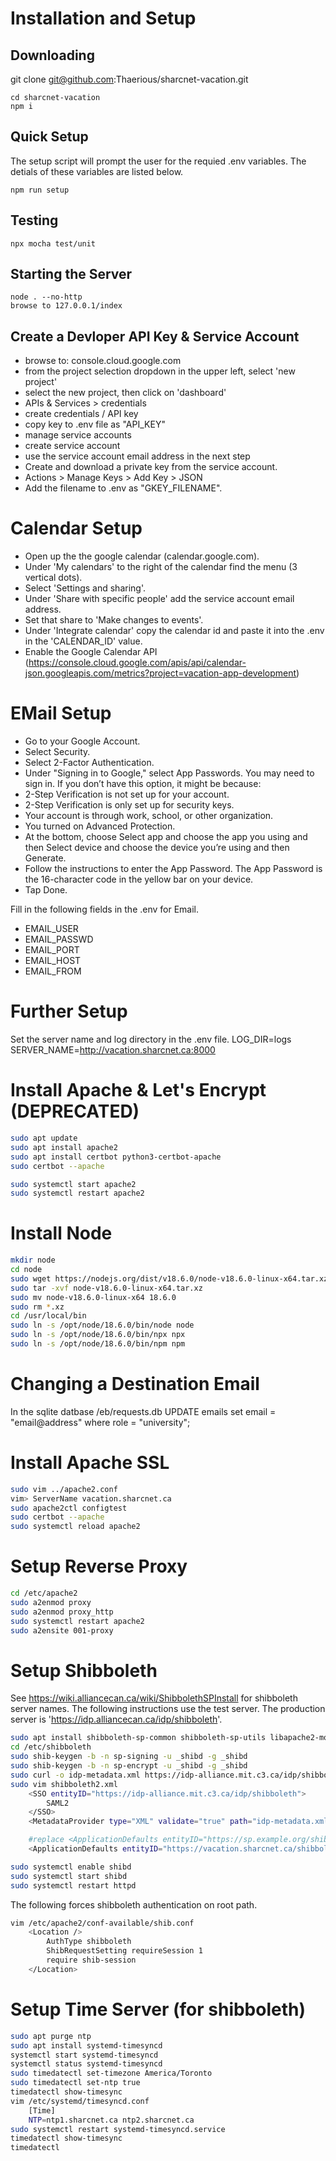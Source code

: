 # Installation and Setup

## Downloading

git clone git@github.com:Thaerious/sharcnet-vacation.git

    cd sharcnet-vacation    
    npm i

## Quick Setup
The setup script will prompt the user for the requied .env variables.
The detials of these variables are listed below.

    npm run setup

## Testing
    npx mocha test/unit

## Starting the Server
    node . --no-http
    browse to 127.0.0.1/index

## Create a Devloper API Key & Service Account

* browse to: console.cloud.google.com
* from the project selection dropdown in the upper left, select 'new project'
* select the new project, then click on 'dashboard'
* APIs & Services > credentials
* create credentials / API key
* copy key to .env file as "API_KEY"
* manage service accounts
* create service account
* use the service account email address in the next step
* Create and download a private key from the service account.
* Actions > Manage Keys > Add Key > JSON
* Add the filename to .env as "GKEY_FILENAME".

Calendar Setup
==============

* Open up the the google calendar (calendar.google.com).
* Under 'My calendars' to the right of the calendar find the menu (3 vertical dots).
* Select 'Settings and sharing'.
* Under 'Share with specific people' add the service account email address.
* Set that share to 'Make changes to events'.
* Under 'Integrate calendar' copy the calendar id and paste it into the .env in the 'CALENDAR_ID' value.
* Enable the Google Calendar API (https://console.cloud.google.com/apis/api/calendar-json.googleapis.com/metrics?project=vacation-app-development)

EMail Setup
===========

* Go to your Google Account.
* Select Security.
* Select 2-Factor Authentication.
* Under "Signing in to Google," select App Passwords. You may need to sign in. If you don’t have this option, it might be because:
* 2-Step Verification is not set up for your account.
* 2-Step Verification is only set up for security keys.
* Your account is through work, school, or other organization.
* You turned on Advanced Protection.
* At the bottom, choose Select app and choose the app you using and then Select device and choose the device you’re using and then Generate.
* Follow the instructions to enter the App Password. The App Password is the 16-character code in the yellow bar on your device.
* Tap Done.

Fill in the following fields in the .env for Email.
- EMAIL_USER
- EMAIL_PASSWD
- EMAIL_PORT
- EMAIL_HOST
- EMAIL_FROM

Further Setup
=============
Set the server name and log directory in the .env file.
LOG_DIR=logs
SERVER_NAME=http://vacation.sharcnet.ca:8000

Install Apache & Let's Encrypt (DEPRECATED)
===========================================

```bash
sudo apt update
sudo apt install apache2
sudo apt install certbot python3-certbot-apache
sudo certbot --apache

sudo systemctl start apache2
sudo systemctl restart apache2 
```

Install Node
============

```bash
mkdir node
cd node
sudo wget https://nodejs.org/dist/v18.6.0/node-v18.6.0-linux-x64.tar.xz
sudo tar -xvf node-v18.6.0-linux-x64.tar.xz
sudo mv node-v18.6.0-linux-x64 18.6.0
sudo rm *.xz
cd /usr/local/bin
sudo ln -s /opt/node/18.6.0/bin/node node
sudo ln -s /opt/node/18.6.0/bin/npx npx
sudo ln -s /opt/node/18.6.0/bin/npm npm
```

Changing a Destination Email
============================
In the sqlite datbase /eb/requests.db
UPDATE emails set email = "email@address" where role = "university";

Install Apache SSL
==================
```bash
sudo vim ../apache2.conf
vim> ServerName vacation.sharcnet.ca
sudo apache2ctl configtest
sudo certbot --apache
sudo systemctl reload apache2
```

Setup Reverse Proxy
===================
```bash
cd /etc/apache2
sudo a2enmod proxy
sudo a2enmod proxy_http
sudo systemctl restart apache2
sudo a2ensite 001-proxy
```

Setup Shibboleth
================
See https://wiki.alliancecan.ca/wiki/ShibbolethSPInstall for shibboleth server names.  The following instructions use the test server.  The production server is 'https://idp.alliancecan.ca/idp/shibboleth'.

```bash
sudo apt install shibboleth-sp-common shibboleth-sp-utils libapache2-mod-shib
cd /etc/shibboleth
sudo shib-keygen -b -n sp-signing -u _shibd -g _shibd
sudo shib-keygen -b -n sp-encrypt -u _shibd -g _shibd
sudo curl -o idp-metadata.xml https://idp-alliance.mit.c3.ca/idp/shibboleth
sudo vim shibboleth2.xml
    <SSO entityID="https://idp-alliance.mit.c3.ca/idp/shibboleth">
        SAML2
    </SSO>
    <MetadataProvider type="XML" validate="true" path="idp-metadata.xml"/>

    #replace <ApplicationDefaults entityID="https://sp.example.org/shibboleth" ...
    <ApplicationDefaults entityID="https://vacation.sharcnet.ca/shibboleth"  .... >

sudo systemctl enable shibd
sudo systemctl start shibd
sudo systemctl restart httpd    
```

The following forces shibboleth authentication on root path.
```bash
vim /etc/apache2/conf-available/shib.conf
    <Location />
        AuthType shibboleth
        ShibRequestSetting requireSession 1
        require shib-session
    </Location>
```

Setup Time Server (for shibboleth)
==================================
```bash
sudo apt purge ntp                                                                   
sudo apt install systemd-timesyncd                                                   
systemctl start systemd-timesyncd                                               
systemctl status systemd-timesyncd                                              
sudo timedatectl set-timezone America/Toronto                                        
sudo timedatectl set-ntp true                                                        
timedatectl show-timesync                                                       
vim /etc/systemd/timesyncd.conf                                                  
    [Time]                                                                        
    NTP=ntp1.sharcnet.ca ntp2.sharcnet.ca                                         
sudo systemctl restart systemd-timesyncd.service                                     
timedatectl show-timesync                                                       
timedatectl
```